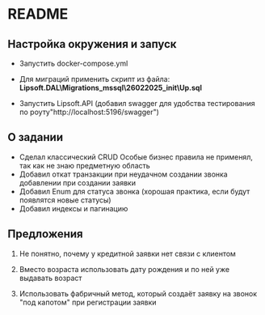 # README


## Настройка окружения и запуск

 - Запустить docker-compose.yml
   
   
 - Для миграций применить скрипт из файла: 
   **Lipsoft.DAL\Migrations_mssql\26022025_init\Up.sql**

 - Запустить Lipsoft.API (добавил swagger для удобства тестирования по
   роуту"http://localhost:5196/swagger")


## О задании

 - Сделал классический CRUD Особые бизнес правила не применял, так как
   не знаю предметную область 
 - Добавил откат транзакции при неудачном    создании звонка добавлении при создании заявки
 - Добавил Enum для статуса звонка (хорошая практика, если будут
   появлятся новые статусы)
 - Добавил индексы и пагинацию

## Предложения

 1. Не понятно, почему у кредитной заявки нет связи с клиентом

 

 1. Вместо возраста использовать дату рождения и по ней уже выдавать возраст

  

 1. Использовать фабричный метод, который создаёт заявку на звонок "под капотом" при регистрации заявки
  
